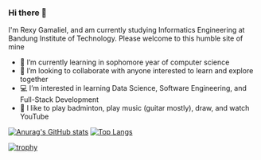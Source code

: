 ### Hi there 👋

I'm Rexy Gamaliel, and am currently studying Informatics Engineering at Bandung Institute of Technology.
Please welcome to this humble site of mine 

- 🌱 I’m currently learning in sophomore year of computer science
- 👯 I’m looking to collaborate with anyone interested to learn and explore together
- 💻 I’m interested in learning Data Science, Software Engineering, and Full-Stack Development
- 🏀 I like to play badminton, play music (guitar mostly), draw, and watch YouTube

[![Anurag's GitHub stats](https://github-readme-stats.vercel.app/api?username=rexy-gamaliel)](https://github.com/anuraghazra/github-readme-stats)
[![Top Langs](https://github-readme-stats.vercel.app/api/top-langs/?username=anuraghazra&layout=compact)](https://github.com/anuraghazra/github-readme-stats)

[![trophy](https://github-profile-trophy.vercel.app/?username=rexy-gamaliel&rank=S,AAA,AA,A,B)](https://github.com/ryo-ma/github-profile-trophy)
